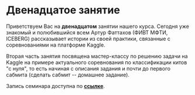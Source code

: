
# Двенадцатое занятие
Приветствуем Вас на **двенадцатом** занятии нашего курса. Сегодня уже знакомый и полюбившийся всем Артур Фаттахов (ФИВТ МФТИ, ICEBERG) рассказывает истории из своей практики, связанные с соревнованиями на платформе Kaggle. 

Вторая часть занятия посвящена мастер-классу по решению задачи на Kaggle на примере актуального соревнования по классификации китов "с нуля", то есть начиная с описания задания и почти до первого сабмита (сделать сабмит -- домашнее задание).

Запись семинара доступна по [**ссылке**](https://www.youtube.com/watch?v=OM3Jdycznnc).
